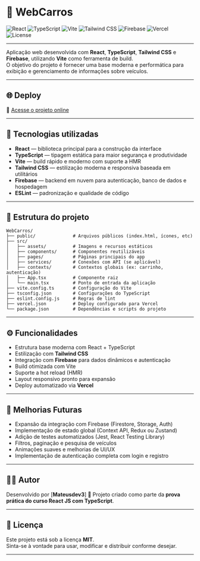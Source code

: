 # 🚗 WebCarros

![React](https://img.shields.io/badge/React-20232A?style=for-the-badge&logo=react&logoColor=61DAFB)
![TypeScript](https://img.shields.io/badge/TypeScript-007ACC?style=for-the-badge&logo=typescript&logoColor=white)
![Vite](https://img.shields.io/badge/Vite-646CFF?style=for-the-badge&logo=vite&logoColor=white)
![Tailwind CSS](https://img.shields.io/badge/TailwindCSS-06B6D4?style=for-the-badge&logo=tailwindcss&logoColor=white)
![Firebase](https://img.shields.io/badge/Firebase-FFCA28?style=for-the-badge&logo=firebase&logoColor=black)
![Vercel](https://img.shields.io/badge/Vercel-000000?style=for-the-badge&logo=vercel&logoColor=white)
![License](https://img.shields.io/badge/License-MIT-green?style=for-the-badge)

---

Aplicação web desenvolvida com **React**, **TypeScript**, **Tailwind CSS** e **Firebase**, utilizando **Vite** como ferramenta de build.  
O objetivo do projeto é fornecer uma base moderna e performática para exibição e gerenciamento de informações sobre veículos.

---

## 🌐 Deploy

🔗 [Acesse o projeto online](https://web-carros-sepia.vercel.app)

---

## 🧩 Tecnologias utilizadas

- **React** — biblioteca principal para a construção da interface  
- **TypeScript** — tipagem estática para maior segurança e produtividade  
- **Vite** — build rápido e moderno com suporte a HMR  
- **Tailwind CSS** — estilização moderna e responsiva baseada em utilitários  
- **Firebase** — backend em nuvem para autenticação, banco de dados e hospedagem  
- **ESLint** — padronização e qualidade de código  

---

## 📁 Estrutura do projeto

```
WebCarros/
├── public/              # Arquivos públicos (index.html, ícones, etc)
├── src/
│   ├── assets/          # Imagens e recursos estáticos
│   ├── components/      # Componentes reutilizáveis
│   ├── pages/           # Páginas principais do app
│   ├── services/        # Conexões com API (se aplicável)
│   ├── contexts/        # Contextos globais (ex: carrinho, autenticação)
│   ├── App.tsx          # Componente raiz
│   └── main.tsx         # Ponto de entrada da aplicação
├── vite.config.ts       # Configuração do Vite
├── tsconfig.json        # Configurações do TypeScript
├── eslint.config.js     # Regras de lint
├── vercel.json          # Deploy configurado para Vercel
└── package.json         # Dependências e scripts do projeto
```
---

## ⚙️ Funcionalidades

- Estrutura base moderna com React + TypeScript  
- Estilização com **Tailwind CSS**  
- Integração com **Firebase** para dados dinâmicos e autenticação  
- Build otimizada com Vite  
- Suporte a hot reload (HMR)  
- Layout responsivo pronto para expansão  
- Deploy automatizado via **Vercel**

---

## 🚀 Melhorias Futuras

- Expansão da integração com Firebase (Firestore, Storage, Auth)  
- Implementação de estado global (Context API, Redux ou Zustand)  
- Adição de testes automatizados (Jest, React Testing Library)  
- Filtros, paginação e pesquisa de veículos  
- Animações suaves e melhorias de UI/UX  
- Implementação de autenticação completa com login e registro  

---

## 🧑‍💻 Autor

Desenvolvido por [**Mateusdev3**]
📘 Projeto criado como parte da **prova prática do curso React JS com TypeScript**.

---

## 📄 Licença

Este projeto está sob a licença **MIT**.  
Sinta-se à vontade para usar, modificar e distribuir conforme desejar.

---

